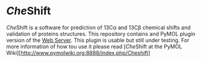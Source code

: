 *Che*Shift
========

*Che*Shift is a software for prediction of  13Cα and 13Cβ chemical shifts and validation of proteins structures. This repository contains and PyMOL plugin version of the [Web Server](http://cheshift.com). This plugin is usable but still under testing. For more information of how tou use it please read [*Che*Shift at the PyMOL Wiki][http://www.pymolwiki.org:8888/index.php/Cheshift]
